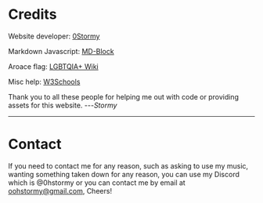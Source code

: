 # Credits

Website developer: <a href="https://github.com/0hStormy">0Stormy</a>

Markdown Javascript: <a href="https://md-block.verou.me/">MD-Block</a>

Aroace flag: <a href="https://lgbtqia.fandom.com/wiki/Aromantic_asexual">LGBTQIA+ Wiki</a>

Misc help: <a href="https://www.w3schools.com/">W3Schools</a>

Thank you to all these people for helping me out with code or providing assets for this website. ---*Stormy*

<hr>

# Contact
If you need to contact me for any reason, such as asking to use my music, wanting something taken down for any reason, you can use my Discord which is <a>@0hstormy</a> or you can contact me by email at <a>oohstormy@gmail.com</a>, Cheers!